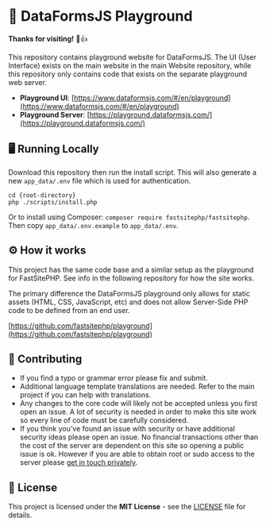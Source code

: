 # 🌟 DataFormsJS Playground

**Thanks for visiting!** 🌠👍

This repository contains playground website for DataFormsJS. The UI (User Interface) exists on the main website in the main Website repository, while this repository only contains code that exists on the separate playground web server.

* __Playground UI__: [https://www.dataformsjs.com/#/en/playground](https://www.dataformsjs.com/#/en/playground)
* __Playground Server__: [https://playground.dataformsjs.com/](https://playground.dataformsjs.com/)

## :desktop_computer: Running Locally

Download this repository then run the install script. This will also generate a new `app_data/.env` file which is used for authentication.

~~~
cd {root-directory}
php ./scripts/install.php
~~~

Or to install using Composer: `composer require fastsitephp/fastsitephp`. Then copy `app_data/.env.example` to `app_data/.env`.

## ⚙️ How it works

This project has the same code base and a similar setup as the playground for FastSitePHP. See info in the following repository for how the site works.

The primary difference the DataFormsJS playground only allows for static assets (HTML, CSS, JavaScript, etc) and does not allow Server-Side PHP code to be defined from an end user.

[https://github.com/fastsitephp/playground](https://github.com/fastsitephp/playground)


## 🤝 Contributing

* If you find a typo or grammar error please fix and submit.
* Additional language template translations are needed. Refer to the main project if you can help with translations.
* Any changes to the core code will likely not be accepted unless you first open an issue. A lot of security is needed in order to make this site work so every line of code must be carefully considered.
* If you think you’ve found an issue with security or have additional security ideas please open an issue. No financial transactions other than the cost of the server are dependent on this site so opening a public issue is ok. However if you are able to obtain root or sudo access to the server please [get in touch privately](https://www.fastsitephp.com/en/security-issue).

## :memo: License

This project is licensed under the **MIT License** - see the [LICENSE](LICENSE) file for details.
